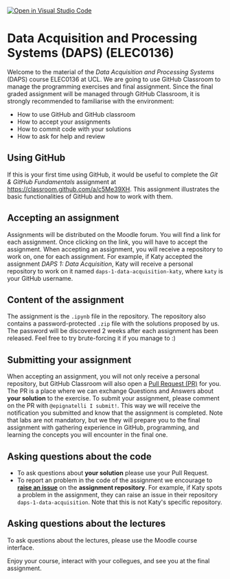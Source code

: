 [![Open in Visual Studio Code](https://classroom.github.com/assets/open-in-vscode-718a45dd9cf7e7f842a935f5ebbe5719a5e09af4491e668f4dbf3b35d5cca122.svg)](https://classroom.github.com/online_ide?assignment_repo_id=12469563&assignment_repo_type=AssignmentRepo)
# Data Acquisition and Processing Systems (DAPS) (ELEC0136)

Welcome to the material of the _Data Acquisition and Processing Systems_ (DAPS) course ELEC0136 at UCL.
We are going to use GitHub Classroom to manage the programming exercises and final assignment.
Since the final graded assignment will be managed through GitHub Classroom, it is strongly recommended to familiarise with the environment:
- How to use GitHub and GitHub classroom
- How to accept your assignments
- How to commit code with your solutions
- How to ask for help and review


## Using GitHub
If this is your first time using GitHub, it would be useful to complete the _Git & GitHub Fundamentals_ assignment at https://classroom.github.com/a/c5Me39XH.
This assignment illustrates the basic functionalities of GitHub and how to work with them.


## Accepting an assignment
Assignments will be distributed on the Moodle forum. You will find a link for each assignment. Once clicking on the link, you will have to accept the assignment. 
When accepting an assignment, you will receive a repository to work on, one for each assignment.
For example, if Katy accepted the assignment _DAPS 1: Data Acquisition_, Katy will receive a personal repository to work on it named `daps-1-data-acquisition-katy`, where `katy` is your GitHub username.


## Content of the assignment
The assignment is the `.ipynb` file in the repository. The repository also contains a password-protected `.zip` file with the solutions proposed by us.
The password will be discovered 2 weeks after each assignment has been released. Feel free to try brute-forcing it if you manage to :)


## Submitting your assignment
When accepting an assignment, you will not only receive a personal repository, but GitHub Classroom will also open a [Pull Request (PR)](https://docs.github.com/en/github/collaborating-with-pull-requests/proposing-changes-to-your-work-with-pull-requests/about-pull-requests) for you. 
The PR is a place where we can exchange Questions and Answers about __your solution__ to the exercise.
To submit your assignment, please comment on the PR with `@epignatelli I submit!`. This way we will receive the notification you submitted and know that the assignment is completed.
Note that labs are not mandatory, but we they will prepare you to the final assignment with gathering experience in GitHub, programming, and learning the concepts you will encounter in the final one.


## Asking questions about the code
- To ask questions about __your solution__ please use your Pull Request.
- To report an problem in the code of the assignment we encourage to [__raise an issue__](https://docs.github.com/en/issues/tracking-your-work-with-issues/creating-an-issue) on the __assignment repository__. For example, if Katy spots a problem in the assignment, they can raise an issue in their repository `daps-1-data-acquisition`. Note that this is not Katy's specific repository.  


## Asking questions about the lectures
To ask questions about the lectures, please use the Moodle course interface.


Enjoy your course, interact with your collegues, and see you at the final assignment.
